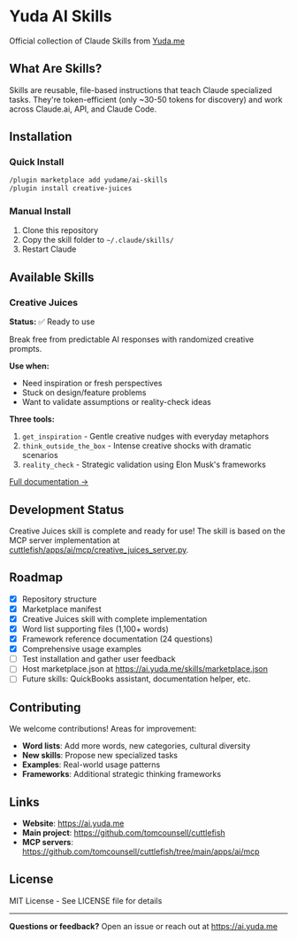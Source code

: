# Yuda AI Skills

Official collection of Claude Skills from [Yuda.me](https://ai.yuda.me)

## What Are Skills?

Skills are reusable, file-based instructions that teach Claude specialized tasks. They're token-efficient (only ~30-50 tokens for discovery) and work across Claude.ai, API, and Claude Code.

## Installation

### Quick Install

```bash
/plugin marketplace add yudame/ai-skills
/plugin install creative-juices
```

### Manual Install

1. Clone this repository
2. Copy the skill folder to `~/.claude/skills/`
3. Restart Claude

## Available Skills

### Creative Juices

**Status:** ✅ Ready to use

Break free from predictable AI responses with randomized creative prompts.

**Use when:**
- Need inspiration or fresh perspectives
- Stuck on design/feature problems
- Want to validate assumptions or reality-check ideas

**Three tools:**
1. `get_inspiration` - Gentle creative nudges with everyday metaphors
2. `think_outside_the_box` - Intense creative shocks with dramatic scenarios
3. `reality_check` - Strategic validation using Elon Musk's frameworks

[Full documentation →](./creative-juices/SKILL.md)

## Development Status

Creative Juices skill is complete and ready for use! The skill is based on the MCP server implementation at [cuttlefish/apps/ai/mcp/creative_juices_server.py](https://github.com/tomcounsell/cuttlefish/blob/main/apps/ai/mcp/creative_juices_server.py).

## Roadmap

- [x] Repository structure
- [x] Marketplace manifest
- [x] Creative Juices skill with complete implementation
- [x] Word list supporting files (1,100+ words)
- [x] Framework reference documentation (24 questions)
- [x] Comprehensive usage examples
- [ ] Test installation and gather user feedback
- [ ] Host marketplace.json at https://ai.yuda.me/skills/marketplace.json
- [ ] Future skills: QuickBooks assistant, documentation helper, etc.

## Contributing

We welcome contributions! Areas for improvement:

- **Word lists**: Add more words, new categories, cultural diversity
- **New skills**: Propose new specialized tasks
- **Examples**: Real-world usage patterns
- **Frameworks**: Additional strategic thinking frameworks

## Links

- **Website**: https://ai.yuda.me
- **Main project**: https://github.com/tomcounsell/cuttlefish
- **MCP servers**: https://github.com/tomcounsell/cuttlefish/tree/main/apps/ai/mcp

## License

MIT License - See LICENSE file for details

---

**Questions or feedback?** Open an issue or reach out at https://ai.yuda.me
